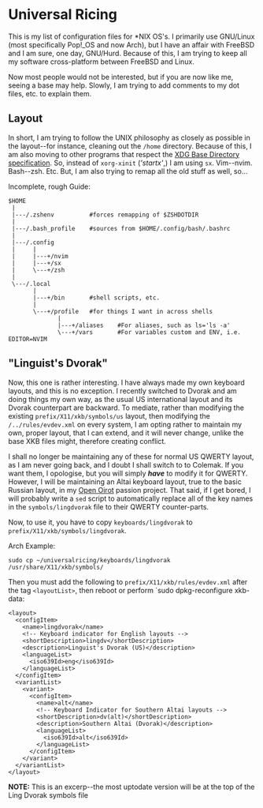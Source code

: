 Universal Ricing
================

This is my list of configuration files for \*NIX OS's.
I primarily use GNU/Linux
(most specifically Pop!\_OS and now Arch),
but I have an affair with FreeBSD and I am sure, one day, GNU/Hurd.
Because of this, I am trying to keep all my software cross-platform between FreeBSD and Linux.

Now most people would not be interested,
but if you are now like me, seeing a base may help.
Slowly, I am trying to add comments to my dot files, etc. to explain them.


Layout
------

In short, I am trying to follow the UNIX philosophy as closely as possible in the layout--for
instance, cleaning out the `/home` directory.
Because of this, I am also moving to other programs that respect the
[XDG Base Directory specification](https://specifications.freedesktop.org/basedir-spec/basedir-spec-latest.html).
So, instead of `xorg-xinit` (*'startx'*,) I am using `sx`.
Vim--nvim.
Bash--zsh.
Etc.
But, I am also trying to remap all the old stuff as well, so...

Incomplete, rough Guide:

    $HOME
     |
     |---/.zshenv          #forces remapping of $ZSHDOTDIR
     |
     |---/.bash_profile    #sources from $HOME/.config/bash/.bashrc
     |
     |---/.config
     |     |
     |     |---+/nvim
     |     |---+/sx
     |     \---+/zsh
     |
     \---/.local
           |
           |---+/bin       #shell scripts, etc.
           |
           \---+/profile   #for things I want in across shells
                  |
                  |---+/aliases    #For aliases, such as ls='ls -a'
                  \---+/vars       #For variables custom and ENV, i.e. EDITOR=NVIM


"Linguist's Dvorak"
-------------------

Now, this one is rather interesting.
I have always made my own keyboard layouts, and this is no exception.
I recently switched to Dvorak and am doing things my own way, as the usual US international layout and its Dvorak counterpart are backward.
To mediate, rather than modifying the existing `prefix/X11/xkb/symbols/us` layout, then modifying the `/../rules/evdev.xml` on every system, I am opting rather to maintain my own, proper layout, that I can extend,
and it will never change, unlike the base XKB files might, therefore creating conflict.

I shall no longer be maintaining any of these for normal US QWERTY layout, as I am never going back, and I doubt I shall switch to to Colemak.
If you want them, I opologise, but you will simply ***have*** to modify it for QWERTY.
However, I will be maintaining an Altai keyboard layout, true to the basic Russian layout, in my [Open Oirot](https://gitlab.com/Matthew-Tate-Scarbrough/openoirotproject/) passion project.
That said, if I get bored, I will probably write a `sed` script to automatically replace all of the key names in the `symbols/lingdvorak` file to their QWERTY counter-parts.

Now, to use it, you have to copy `keyboards/lingdvorak` to `prefix/X11/xkb/symbols/lingdvorak`.

Arch Example:

    sudo cp ~/universalricing/keyboards/lingdvorak /usr/share/X11/xkb/symbols/

Then you must add the following to `prefix/X11/xkb/rules/evdev.xml` after the tag `<layoutList>`, then reboot or perform `sudo dpkg-reconfigure xkb-data:

    <layout>
      <configItem>
        <name>lingdvorak</name>
        <!-- Keyboard indicator for English layouts -->
        <shortDescription>lingdv</shortDescription>
        <description>Linguist's Dvorak (US)</description>
        <languageList>
          <iso639Id>eng</iso639Id>
        </languageList>
      </configItem>
      <variantList>
        <variant>
          <configItem>
            <name>alt</name>
            <!-- Keyboard Indicator for Southern Altai layouts -->
            <shortDescription>dv(alt)</shortDescription>
            <description>Southern Altai (Dvorak)</description>
            <languageList>
              <iso639Id>alt</iso639Id>
            </languageList>
          </configItem>
        </variant>
      </variantList>
    </layout>

**NOTE:** This is an excerp--the most uptodate version will be at the top of the Ling Dvorak symbols file
